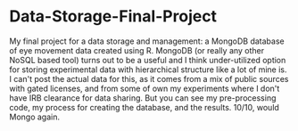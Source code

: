 # Data-Storage-Final-Project
My final project for a data storage and management: a MongoDB database of eye movement data created using R. MongoDB (or really any other NoSQL based tool) turns out to be a useful and I think under-utilized option for storing experimental data with hierarchical structure like a lot of mine is. I can't post the actual data for this, as it comes from a mix of public sources with gated licenses, and from some of own my experiments where I don't have IRB clearance for data sharing. But you can see my pre-processing code, my process for creating the database, and the results. 10/10, would Mongo again. 
